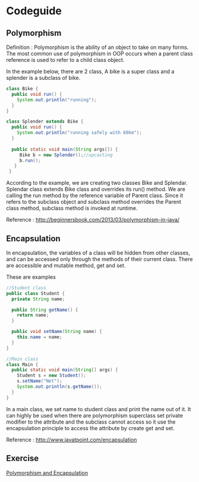 # Codeguide

## Polymorphism
Definition : Polymorphism is the ability of an object to take on many forms. The most common use of polymorphism 
in OOP occurs when a parent class reference is used to refer to a child class object.

In the example below, there are 2 class, A bike is a super class and a splender is a subclass of bike.
```java
class Bike {
  public void run() {
    System.out.println("running");
  }
}
```

```java
class Splender extends Bike {
  public void run() {
    System.out.println("running safely with 60km");
  }
 
  public static void main(String args[]) {
     Bike b = new Splender();//upcasting
     b.run();
   }
 }
```
According to the example, we are creating two classes Bike and Splendar. Splendar class extends Bike class and overrides its run() method.
We are calling the run method by the reference variable of Parent class.
Since it refers to the subclass object and subclass method overrides the Parent class method, subclass method is invoked at runtime.

Reference : http://beginnersbook.com/2013/03/polymorphism-in-java/ 

## Encapsulation

In encapsulation, the variables of a class will be hidden from other classes, and can be accessed only through the methods of their current class. There are accessible and mutable method, get and set.

These are examples
```java
//Student class
public class Student {  
  private String name;  

  public String getName() {  
    return name;  
  }  

  public void setName(String name) {  
    this.name = name;  
  }  
}  
```

```java
//Main class
class Main {  
  public static void main(String[] args) {  
    Student s = new Student();  
    s.setName("Net");  
    System.out.println(s.getName());  
  }  
}  
```
In a main class, we set name to student class and print the name out of it. It can highly be used when there are polymorphism
superclass set private modifier to the attribute and the subclass cannot access so it use the encapsulation principle to access the 
attribute by create get and set.

Reference : http://www.javatpoint.com/encapsulation

## Exercise

[Polymorphism and Encapsulation][1]

[1]:https://github.com/narutp/codeguide/tree/master/src/Exercise.java
